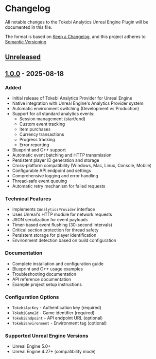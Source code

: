# Changelog

All notable changes to the Tokebi Analytics Unreal Engine Plugin will be documented in this file.

The format is based on [Keep a Changelog](https://keepachangelog.com/en/1.0.0/),
and this project adheres to [Semantic Versioning](https://semver.org/spec/v2.0.0.html).

## [Unreleased]

## [1.0.0] - 2025-08-18

### Added
- Initial release of Tokebi Analytics Provider for Unreal Engine
- Native integration with Unreal Engine's Analytics Provider system
- Automatic environment switching (Development vs Production)
- Support for all standard analytics events:
  - Session management (start/end)
  - Custom event tracking
  - Item purchases
  - Currency transactions
  - Progress tracking
  - Error reporting
- Blueprint and C++ support
- Automatic event batching and HTTP transmission
- Persistent player ID generation and storage
- Cross-platform compatibility (Windows, Mac, Linux, Console, Mobile)
- Configurable API endpoint and settings
- Comprehensive logging and error handling
- Thread-safe event queuing
- Automatic retry mechanism for failed requests

### Technical Features
- Implements `IAnalyticsProvider` interface
- Uses Unreal's HTTP module for network requests
- JSON serialization for event payloads
- Timer-based event flushing (30-second intervals)
- Critical section protection for thread safety
- Persistent storage for player identification
- Environment detection based on build configuration

### Documentation
- Complete installation and configuration guide
- Blueprint and C++ usage examples
- Troubleshooting documentation
- API reference documentation
- Example project setup instructions

### Configuration Options
- `TokebiApiKey` - Authentication key (required)
- `TokebiGameId` - Game identifier (required)
- `TokebiEndpoint` - API endpoint URL (optional)
- `TokebiEnvironment` - Environment tag (optional)

### Supported Unreal Engine Versions
- Unreal Engine 5.0+
- Unreal Engine 4.27+ (compatibility mode)

[Unreleased]: https://github.com/TokebiAcademy/tokebi-analytics-unreal-plugin/compare/v1.0.0...HEAD
[1.0.0]: https://github.com/TokebiAcademy/tokebi-analytics-unreal-plugin/releases/tag/v1.0.0
